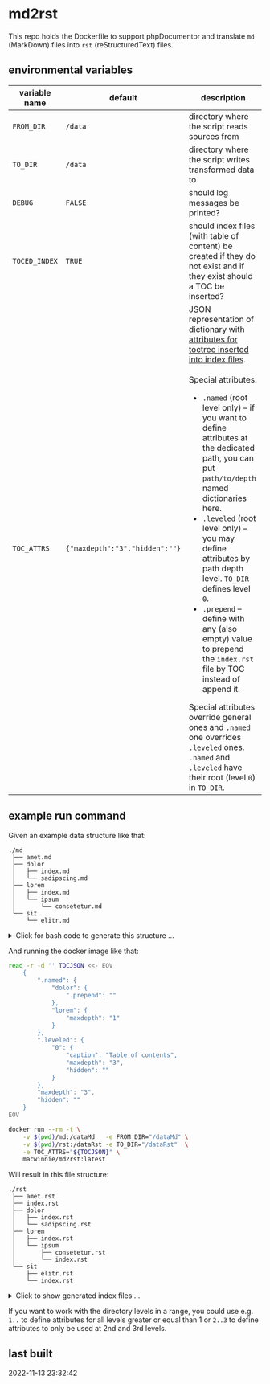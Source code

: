 # md2rst

This repo holds the Dockerfile to support phpDocumentor and translate `md` (MarkDown) files into `rst` (reStructuredText) files.

## environmental variables

| variable name | default | description |
| ------------- | ------- | ----------- |
| `FROM_DIR`    | `/data` | directory where the script reads sources from |
| `TO_DIR`      | `/data` | directory where the script writes transformed data to |
| `DEBUG`       | `FALSE` | should log messages be printed? |
| `TOCED_INDEX` | `TRUE`  | should index files (with table of content) be created if they do not exist and if they exist should a TOC be inserted? |
| `TOC_ATTRS`   | `{"maxdepth":"3","hidden":""}` | JSON representation of dictionary with [attributes for toctree inserted into index files](https://www.sphinx-doc.org/en/1.4.9/markup/toctree.html). <br/><br/>Special attributes: <ul><li>`.named` (root level only) – if you want to define attributes at the dedicated path, you can put `path/to/depth` named dictionaries here.</li><li>`.leveled` (root level only) – you may define attributes by path depth level. `TO_DIR` defines level `0`.</li><li>`.prepend` – define with any (also empty) value to prepend the `index.rst` file by TOC instead of append it.</li></ul>Special attributes override general ones and `.named` one overrides `.leveled` ones. `.named` and `.leveled` have their root (level `0`) in `TO_DIR`. |

## example run command

Given an example data structure like that:

```
./md
 ├── amet.md
 ├── dolor
 │   ├── index.md
 │   └── sadipscing.md
 ├── lorem
 │   ├── index.md
 │   └── ipsum
 │       └── consetetur.md
 └── sit
     └── elitr.md
```

<details>
    <summary style="cursor:pointer; outline: none;">Click for bash code to generate this structure ...</summary>

```sh
mkdir -p md/lorem/ipsum \
         md/dolor \
         md/sit

touch md/amet.md \
      md/lorem/index.md \
      md/lorem/ipsum/consetetur.md \
      md/dolor/sadipscing.md \
      md/sit/elitr.md

cat <<EOF > md/dolor/index.md
# Demo index

This index file is a first demonstration file.
EOF

cat <<EOF > md/lorem/index.md
# Demo index

This index file is a second demonstration file.
EOF
```

</details>

And running the docker image like that:

```sh
read -r -d '' TOCJSON <<- EOV
    {
        ".named": {
            "dolor": {
                ".prepend": ""
            },
            "lorem": {
                "maxdepth": "1"
            }
        },
        ".leveled": {
            "0": {
                "caption": "Table of contents",
                "maxdepth": "3",
                "hidden": ""
            }
        },
        "maxdepth": "3",
        "hidden": ""
    }
EOV

docker run --rm -t \
    -v $(pwd)/md:/dataMd   -e FROM_DIR="/dataMd" \
    -v $(pwd)/rst:/dataRst -e TO_DIR="/dataRst"  \
    -e TOC_ATTRS="${TOCJSON}" \
    macwinnie/md2rst:latest
```

Will result in this file structure:

```
./rst
 ├── amet.rst
 ├── index.rst
 ├── dolor
 │   ├── index.rst
 │   └── sadipscing.rst
 ├── lorem
 │   ├── index.rst
 │   └── ipsum
 │       ├── consetetur.rst
 │       └── index.rst
 └── sit
     ├── elitr.rst
     └── index.rst
```

<details>
    <summary style="cursor:pointer; outline: none;">Click to show generated index files ...</summary><ul>

<li> `rst/index.rst`

```
.. toctree::
   :caption: Table of contents
   :maxdepth: 3
   :hidden:

   amet
   dolor/index
   lorem/index
   sit/index
```

</li><li> `rst/dolor/index.rst`

```
.. toctree::

   sadipscing

Demo index
==========

This index file is a first demonstration file.
```
</li><li> `rst/lorem/index.rst`

```

Demo index
==========

This index file is a second demonstration file.

.. toctree::
   :maxdepth: 1

   ipsum/index
```
</li><li> `rst/lorem/ipsum/index.rst`

```
.. toctree::
   :maxdepth: 3
   :hidden:

   consetetur
```
</li><li> `rst/sit/index.rst`

```
.. toctree::
   :maxdepth: 3
   :hidden:

   elitr
```
</li></ul></details>

If you want to work with the directory levels in a range, you could use e.g. `1..` to define attributes for all levels greater or equal than 1 or `2..3` to define attributes to only be used at 2nd and 3rd levels.

## last built

2022-11-13 23:32:42
